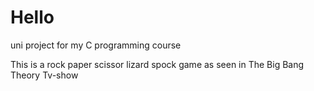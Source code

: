 # Hello

uni project for my C programming course

This is a rock paper scissor lizard spock game as seen in The Big Bang Theory Tv-show
